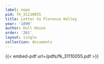 ```yaml
---
label: nope
pid: fk_31110055
title: Letter to Florence Kelley
year: '1899'
author: Hull House
order: '261'
layout: single
collection: documents
---
```



{{< embed-pdf url=/pdfs/fk_31110055.pdf >}}